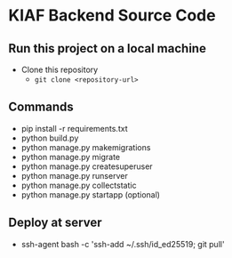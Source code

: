 # KIAF Backend Source Code

## Run this project on a local machine

* Clone this repository
  * `git clone <repository-url>`

## Commands
* pip install -r requirements.txt
* python build.py
* python manage.py makemigrations
* python manage.py migrate
* python manage.py createsuperuser
* python manage.py runserver
* python manage.py collectstatic
* python manage.py startapp <appname> (optional)

## Deploy at server
* ssh-agent bash -c 'ssh-add ~/.ssh/id_ed25519; git pull'